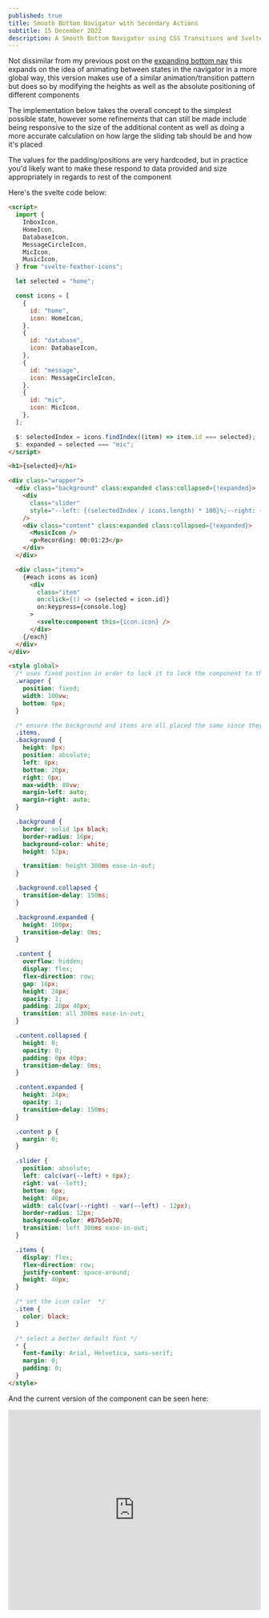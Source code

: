 ```yaml
---
published: true
title: Smooth Bottom Navigator with Secondary Actions
subtitle: 15 December 2022
description: A Smooth Bottom Navigator using CSS Transitions and Svelte
---
```


Not dissimilar from my previous post on the [expanding bottom nav](/blog/2022/13-11/svelte-expanding-nav) this expands on the idea of animating between states in the navigator in a more global way, this version makes use of a similar animation/transition pattern but does so by modifying the heights as well as the absolute positioning of different components

The implementation below takes the overall concept to the simplest possible state, however some refinements that can still be made include being responsive to the size of the additional content as well as doing a more accurate calculation on how large the sliding tab should be and how it's placed

The values for the padding/positions are very hardcoded, but in practice you'd likely want to make these respond to data provided and size appropriately in regards to rest of the component

Here's the svelte code below:

```html
<script>
  import {
    InboxIcon,
    HomeIcon,
    DatabaseIcon,
    MessageCircleIcon,
    MicIcon,
    MusicIcon,
  } from "svelte-feather-icons";

  let selected = "home";

  const icons = [
    {
      id: "home",
      icon: HomeIcon,
    },
    {
      id: "database",
      icon: DatabaseIcon,
    },
    {
      id: "message",
      icon: MessageCircleIcon,
    },
    {
      id: "mic",
      icon: MicIcon,
    },
  ];

  $: selectedIndex = icons.findIndex((item) => item.id === selected);
  $: expanded = selected === "mic";
</script>

<h1>{selected}</h1>

<div class="wrapper">
  <div class="background" class:expanded class:collapsed={!expanded}>
    <div
      class="slider"
      style="--left: {(selectedIndex / icons.length) * 100}%;--right: {((selectedIndex+1) / icons.length) * 100}%;"
    />
    <div class="content" class:expanded class:collapsed={!expanded}>
      <MusicIcon />
      <p>Recording: 00:01:23</p>
    </div>
  </div>

  <div class="items">
    {#each icons as icon}
      <div
        class="item"
        on:click={() => (selected = icon.id)}
        on:keypress={console.log}
      >
        <svelte:component this={icon.icon} />
      </div>
    {/each}
  </div>
</div>

<style global>
  /* uses fixed postion in order to lock it to lock the component to the bototom of the screen */
  .wrapper {
    position: fixed;
    width: 100vw;
    bottom: 0px;
  }

  /* ensure the background and items are all placed the same since they need to overlap	 */
  .items,
  .background {
    height: 0px;
    position: absolute;
    left: 0px;
    bottom: 20px;
    right: 0px;
    max-width: 80vw;
    margin-left: auto;
    margin-right: auto;
  }

  .background {
    border: solid 1px black;
    border-radius: 16px;
    background-color: white;
    height: 52px;

    transition: height 300ms ease-in-out;
  }

  .background.collapsed {
    transition-delay: 150ms;
  }

  .background.expanded {
    height: 100px;
    transition-delay: 0ms;
  }

  .content {
    overflow: hidden;
    display: flex;
    flex-direction: row;
    gap: 16px;
    height: 24px;
    opacity: 1;
    padding: 20px 40px;
    transition: all 300ms ease-in-out;
  }

  .content.collapsed {
    height: 0;
    opacity: 0;
    padding: 0px 40px;
    transition-delay: 0ms;
  }

  .content.expanded {
    height: 24px;
    opacity: 1;
    transition-delay: 150ms;
  }

  .content p {
    margin: 0;
  }

  .slider {
    position: absolute;
    left: calc(var(--left) + 6px);
    right: va(--left);
    bottom: 6px;
    height: 40px;
    width: calc(var(--right) - var(--left) - 12px);
    border-radius: 12px;
    background-color: #87b5eb70;
    transition: left 300ms ease-in-out;
  }

  .items {
    display: flex;
    flex-direction: row;
    justify-content: space-around;
    height: 40px;
  }

  /* set the icon color	 */
  .item {
    color: black;
  }

  /* select a better default font */
  * {
    font-family: Arial, Helvetica, sans-serif;
    margin: 0;
    padding: 0;
  }
</style>
```

And the current version of the component can be seen here:

<iframe height="400px" width="100%" src="https://repl.it/@nabeelvalley/AnimatedBottomNav?lite=true" scrolling="no" frameborder="no" allowtransparency="true" allowfullscreen="true" sandbox="allow-forms allow-pointer-lock allow-popups allow-same-origin allow-scripts allow-modals"></iframe>
